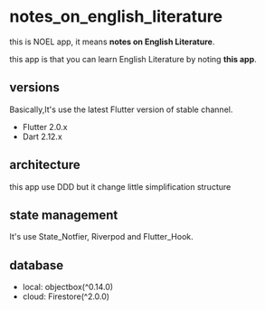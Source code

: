 # notes_on_english_literature

this is NOEL app, it means **notes on English Literature**.

this app is that you can learn English Literature by noting **this app**.

## versions

Basically,It's use the latest Flutter version of stable channel.

- Flutter 2.0.x
- Dart 2.12.x

## architecture
this app use DDD but it change little simplification structure

## state management

It's use State_Notfier, Riverpod and Flutter_Hook.

## database

- local: objectbox(^0.14.0)
- cloud: Firestore(^2.0.0)
